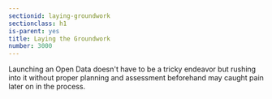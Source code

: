 ```yaml
---
sectionid: laying-groundwork
sectionclass: h1
is-parent: yes
title: Laying the Groundwork
number: 3000
---
```


Launching an Open Data doesn't have to be a tricky endeavor but rushing into it without proper planning and assessment beforehand may caught pain later on in the process.
